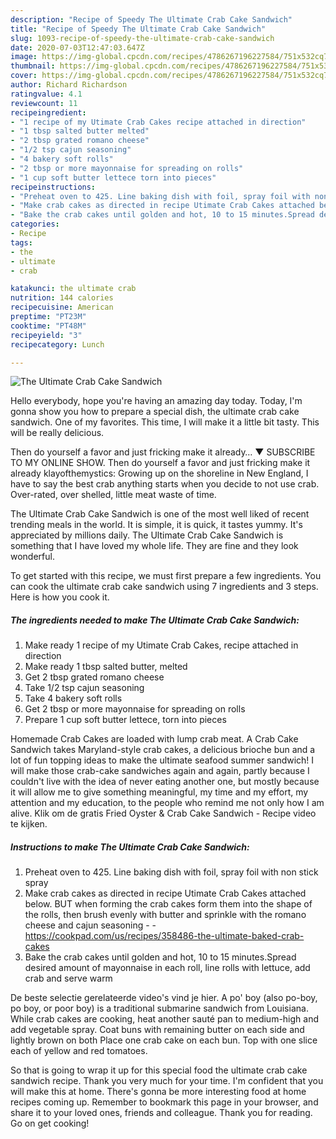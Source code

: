 ```yaml
---
description: "Recipe of Speedy The Ultimate Crab Cake Sandwich"
title: "Recipe of Speedy The Ultimate Crab Cake Sandwich"
slug: 1093-recipe-of-speedy-the-ultimate-crab-cake-sandwich
date: 2020-07-03T12:47:03.647Z
image: https://img-global.cpcdn.com/recipes/4786267196227584/751x532cq70/the-ultimate-crab-cake-sandwich-recipe-main-photo.jpg
thumbnail: https://img-global.cpcdn.com/recipes/4786267196227584/751x532cq70/the-ultimate-crab-cake-sandwich-recipe-main-photo.jpg
cover: https://img-global.cpcdn.com/recipes/4786267196227584/751x532cq70/the-ultimate-crab-cake-sandwich-recipe-main-photo.jpg
author: Richard Richardson
ratingvalue: 4.1
reviewcount: 11
recipeingredient:
- "1 recipe of my Utimate Crab Cakes recipe attached in direction"
- "1 tbsp salted butter melted"
- "2 tbsp grated romano cheese"
- "1/2 tsp cajun seasoning"
- "4 bakery soft rolls"
- "2 tbsp or more mayonnaise for spreading on rolls"
- "1 cup soft butter lettece torn into pieces"
recipeinstructions:
- "Preheat oven to 425. Line baking dish with foil, spray foil with non stick spray"
- "Make crab cakes as directed in recipe Utimate Crab Cakes attached below. BUT when forming the crab cakes form them into the shape of the rolls, then brush evenly with butter and sprinkle with the romano cheese and cajun seasoning  https://cookpad.com/us/recipes/358486-the-ultimate-baked-crab-cakes"
- "Bake the crab cakes until golden and hot, 10 to 15 minutes.Spread desired amount of mayonnaise in each roll, line rolls with lettuce, add crab and serve warm"
categories:
- Recipe
tags:
- the
- ultimate
- crab

katakunci: the ultimate crab 
nutrition: 144 calories
recipecuisine: American
preptime: "PT23M"
cooktime: "PT48M"
recipeyield: "3"
recipecategory: Lunch

---
```



![The Ultimate Crab Cake Sandwich](https://img-global.cpcdn.com/recipes/4786267196227584/751x532cq70/the-ultimate-crab-cake-sandwich-recipe-main-photo.jpg)

Hello everybody, hope you're having an amazing day today. Today, I'm gonna show you how to prepare a special dish, the ultimate crab cake sandwich. One of my favorites. This time, I will make it a little bit tasty. This will be really delicious.

Then do yourself a favor and just fricking make it already… ▼ SUBSCRIBE TO MY ONLINE SHOW. Then do yourself a favor and just fricking make it already klayofthemystics: Growing up on the shoreline in New England, I have to say the best crab anything starts when you decide to not use crab. Over-rated, over shelled, little meat waste of time.

The Ultimate Crab Cake Sandwich is one of the most well liked of recent trending meals in the world. It is simple, it is quick, it tastes yummy. It's appreciated by millions daily. The Ultimate Crab Cake Sandwich is something that I have loved my whole life. They are fine and they look wonderful.


To get started with this recipe, we must first prepare a few ingredients. You can cook the ultimate crab cake sandwich using 7 ingredients and 3 steps. Here is how you cook it.

<!--inarticleads1-->

##### The ingredients needed to make The Ultimate Crab Cake Sandwich:

1. Make ready 1 recipe of my Utimate Crab Cakes, recipe attached in direction
1. Make ready 1 tbsp salted butter, melted
1. Get 2 tbsp grated romano cheese
1. Take 1/2 tsp cajun seasoning
1. Take 4 bakery soft rolls
1. Get 2 tbsp or more mayonnaise for spreading on rolls
1. Prepare 1 cup soft butter lettece, torn into pieces


Homemade Crab Cakes are loaded with lump crab meat. A Crab Cake Sandwich takes Maryland-style crab cakes, a delicious brioche bun and a lot of fun topping ideas to make the ultimate seafood summer sandwich! I will make those crab-cake sandwiches again and again, partly because I couldn&#39;t live with the idea of never eating another one, but mostly because it will allow me to give something meaningful, my time and my effort, my attention and my education, to the people who remind me not only how I am alive. Klik om de gratis Fried Oyster &amp; Crab Cake Sandwich - Recipe video te kijken. 

<!--inarticleads2-->

##### Instructions to make The Ultimate Crab Cake Sandwich:

1. Preheat oven to 425. Line baking dish with foil, spray foil with non stick spray
1. Make crab cakes as directed in recipe Utimate Crab Cakes attached below. BUT when forming the crab cakes form them into the shape of the rolls, then brush evenly with butter and sprinkle with the romano cheese and cajun seasoning -  - https://cookpad.com/us/recipes/358486-the-ultimate-baked-crab-cakes
1. Bake the crab cakes until golden and hot, 10 to 15 minutes.Spread desired amount of mayonnaise in each roll, line rolls with lettuce, add crab and serve warm


De beste selectie gerelateerde video&#39;s vind je hier. A po&#39; boy (also po-boy, po boy, or poor boy) is a traditional submarine sandwich from Louisiana. While crab cakes are cooking, heat another sauté pan to medium-high and add vegetable spray. Coat buns with remaining butter on each side and lightly brown on both Place one crab cake on each bun. Top with one slice each of yellow and red tomatoes. 

So that is going to wrap it up for this special food the ultimate crab cake sandwich recipe. Thank you very much for your time. I'm confident that you will make this at home. There's gonna be more interesting food at home recipes coming up. Remember to bookmark this page in your browser, and share it to your loved ones, friends and colleague. Thank you for reading. Go on get cooking!
